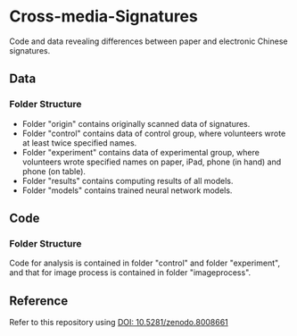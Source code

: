 # Cross-media-Signatures
Code and data revealing differences between paper and electronic Chinese signatures.

## Data
### Folder Structure
- Folder "origin" contains originally scanned data of signatures.
- Folder "control" contains data of control group, where volunteers wrote at least twice specified names.
- Folder "experiment" contains data of experimental group, where volunteers wrote specified names on paper, iPad, phone (in hand) and phone (on table).
- Folder "results" contains computing results of all models.
- Folder "models" contains trained neural network models.

## Code
### Folder Structure
Code for analysis is contained in folder "control" and folder "experiment", and that for image process is contained in folder "imageprocess".

## Reference
Refer to this repository using [DOI: 10.5281/zenodo.8008661](https://doi.org/10.5281/zenodo.8008661)
